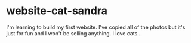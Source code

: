# website-cat-sandra

I'm learning to build my first website. I've copied all of the photos but it's just for fun and I won't be selling anything. I love cats...
